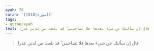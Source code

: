 ```yaml
---
ayah: 76
surah: '[[018|سورة]]'
tags:
- quran/ayah
text: قال إن سألتك عن شيء بعدها فلا تصاحبني ۖ قد بلغت من لدني عذرا
---
```

> قال إن سألتك عن شيء بعدها فلا تصاحبني ۖ قد بلغت من لدني عذرا
